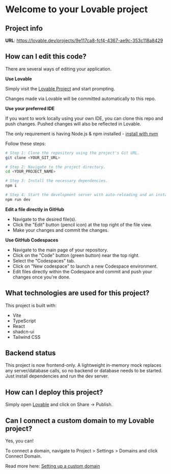 # Welcome to your Lovable project

## Project info

**URL**: https://lovable.dev/projects/9e117ca8-fcf4-4367-ae9c-353c118a8429

## How can I edit this code?

There are several ways of editing your application.

**Use Lovable**

Simply visit the [Lovable Project](https://lovable.dev/projects/9e117ca8-fcf4-4367-ae9c-353c118a8429) and start prompting.

Changes made via Lovable will be committed automatically to this repo.

**Use your preferred IDE**

If you want to work locally using your own IDE, you can clone this repo and push changes. Pushed changes will also be reflected in Lovable.

The only requirement is having Node.js & npm installed - [install with nvm](https://github.com/nvm-sh/nvm#installing-and-updating)

Follow these steps:

```sh
# Step 1: Clone the repository using the project's Git URL.
git clone <YOUR_GIT_URL>

# Step 2: Navigate to the project directory.
cd <YOUR_PROJECT_NAME>

# Step 3: Install the necessary dependencies.
npm i

# Step 4: Start the development server with auto-reloading and an instant preview.
npm run dev
```

**Edit a file directly in GitHub**

- Navigate to the desired file(s).
- Click the "Edit" button (pencil icon) at the top right of the file view.
- Make your changes and commit the changes.

**Use GitHub Codespaces**

- Navigate to the main page of your repository.
- Click on the "Code" button (green button) near the top right.
- Select the "Codespaces" tab.
- Click on "New codespace" to launch a new Codespace environment.
- Edit files directly within the Codespace and commit and push your changes once you're done.

## What technologies are used for this project?

This project is built with:

- Vite
- TypeScript
- React
- shadcn-ui
- Tailwind CSS

## Backend status

This project is now frontend-only. A lightweight in-memory mock replaces any server/database calls, so no backend or database needs to be started. Just install dependencies and run the dev server.

## How can I deploy this project?

Simply open [Lovable](https://lovable.dev/projects/9e117ca8-fcf4-4367-ae9c-353c118a8429) and click on Share -> Publish.

## Can I connect a custom domain to my Lovable project?

Yes, you can!

To connect a domain, navigate to Project > Settings > Domains and click Connect Domain.

Read more here: [Setting up a custom domain](https://docs.lovable.dev/tips-tricks/custom-domain#step-by-step-guide)
